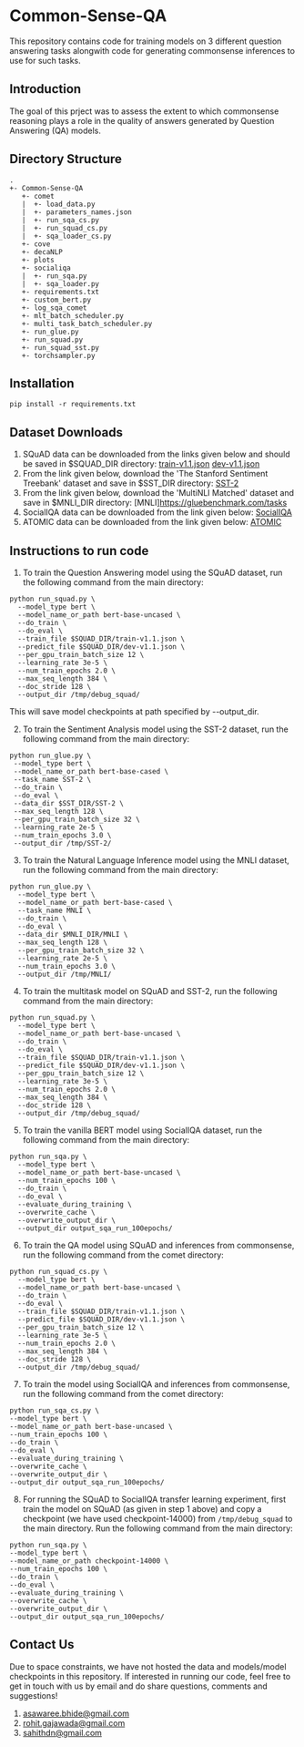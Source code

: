 # Common-Sense-QA
This repository contains code for training models on 3 different question answering tasks alongwith code for generating commonsense inferences to use for such tasks.
## Introduction
The goal of this prject was to assess the extent to which commonsense reasoning plays a role in the quality of answers generated by Question Answering (QA) models.
## Directory Structure
```
.
+- Common-Sense-QA
   +- comet
   |  +- load_data.py
   |  +- parameters_names.json
   |  +- run_sqa_cs.py
   |  +- run_squad_cs.py
   |  +- sqa_loader_cs.py
   +- cove
   +- decaNLP
   +- plots
   +- socialiqa
   |  +- run_sqa.py
   |  +- sqa_loader.py
   +- requirements.txt
   +- custom_bert.py
   +- log_sqa_comet
   +- mlt_batch_scheduler.py
   +- multi_task_batch_scheduler.py
   +- run_glue.py
   +- run_squad.py
   +- run_squad_sst.py
   +- torchsampler.py
```
## Installation
```
pip install -r requirements.txt
```

## Dataset Downloads
1. SQuAD data can be downloaded from the links given below and should be saved in $SQUAD_DIR directory:
[train-v1.1.json](https://rajpurkar.github.io/SQuAD-explorer/dataset/train-v1.1.json)
[dev-v1.1.json](https://rajpurkar.github.io/SQuAD-explorer/dataset/dev-v1.1.json)
2.  From the link given below, download the 'The Stanford Sentiment Treebank' dataset and save in $SST_DIR directory:
[SST-2](https://gluebenchmark.com/tasks)
3.  From the link given below, download the 'MultiNLI Matched' dataset and save in $MNLI_DIR directory:
[MNLI]https://gluebenchmark.com/tasks
4. SocialIQA data can be downloaded from the link given below:
[SocialIQA](https://storage.googleapis.com/ai2-mosaic/public/socialiqa/socialiqa-train-dev.zip)
5. ATOMIC data can be downloaded from the link given below:
[ATOMIC](https://homes.cs.washington.edu/~msap/atomic/data/atomic_data.tgz)
## Instructions to run code
1. To train the Question Answering model using the SQuAD dataset, run the following command from the main directory:
```
python run_squad.py \
  --model_type bert \
  --model_name_or_path bert-base-uncased \
  --do_train \
  --do_eval \
  --train_file $SQUAD_DIR/train-v1.1.json \
  --predict_file $SQUAD_DIR/dev-v1.1.json \
  --per_gpu_train_batch_size 12 \
  --learning_rate 3e-5 \
  --num_train_epochs 2.0 \
  --max_seq_length 384 \
  --doc_stride 128 \
  --output_dir /tmp/debug_squad/
  ```
 This will save model checkpoints at path specified by --output_dir.
 
 2. To train the Sentiment Analysis model using the SST-2 dataset, run the following command from the main directory:
 ```
 python run_glue.py \
  --model_type bert \
  --model_name_or_path bert-base-cased \
  --task_name SST-2 \
  --do_train \
  --do_eval \
  --data_dir $SST_DIR/SST-2 \
  --max_seq_length 128 \
  --per_gpu_train_batch_size 32 \
  --learning_rate 2e-5 \
  --num_train_epochs 3.0 \
  --output_dir /tmp/SST-2/
  ```
  3. To train the Natural Language Inference model using the MNLI dataset, run the following command from the main directory:
```
python run_glue.py \
  --model_type bert \
  --model_name_or_path bert-base-cased \
  --task_name MNLI \
  --do_train \
  --do_eval \
  --data_dir $MNLI_DIR/MNLI \
  --max_seq_length 128 \
  --per_gpu_train_batch_size 32 \
  --learning_rate 2e-5 \
  --num_train_epochs 3.0 \
  --output_dir /tmp/MNLI/
  ```
  4. To train the multitask model on SQuAD and SST-2, run the following command from the main directory:
```
python run_squad.py \
  --model_type bert \
  --model_name_or_path bert-base-uncased \
  --do_train \
  --do_eval \
  --train_file $SQUAD_DIR/train-v1.1.json \
  --predict_file $SQUAD_DIR/dev-v1.1.json \
  --per_gpu_train_batch_size 12 \
  --learning_rate 3e-5 \
  --num_train_epochs 2.0 \
  --max_seq_length 384 \
  --doc_stride 128 \
  --output_dir /tmp/debug_squad/
  ```
  5. To train the vanilla BERT model using SocialIQA dataset, run the following command from the main directory:
```
python run_sqa.py \
  --model_type bert \
  --model_name_or_path bert-base-uncased \
  --num_train_epochs 100 \
  --do_train \
  --do_eval \
  --evaluate_during_training \
  --overwrite_cache \
  --overwrite_output_dir \
  --output_dir output_sqa_run_100epochs/ 
  ```
  6. To train the QA model using SQuAD and inferences from commonsense, run the following command from the comet directory:
```
python run_squad_cs.py \
  --model_type bert \
  --model_name_or_path bert-base-uncased \
  --do_train \
  --do_eval \
  --train_file $SQUAD_DIR/train-v1.1.json \
  --predict_file $SQUAD_DIR/dev-v1.1.json \
  --per_gpu_train_batch_size 12 \
  --learning_rate 3e-5 \
  --num_train_epochs 2.0 \
  --max_seq_length 384 \
  --doc_stride 128 \
  --output_dir /tmp/debug_squad/
  ```
  7. To train the model using SocialIQA and inferences from commonsense, run the following command from the comet directory:
  ```
  python run_sqa_cs.py \
  --model_type bert \
  --model_name_or_path bert-base-uncased \
  --num_train_epochs 100 \
  --do_train \
  --do_eval \
  --evaluate_during_training \
  --overwrite_cache \
  --overwrite_output_dir \
  --output_dir output_sqa_run_100epochs/
  ```
  8. For running the SQuAD to SocialIQA transfer learning experiment, first train the model on SQuAD (as given in step 1 above) and copy a checkpoint (we have used checkpoint-14000) from ```/tmp/debug_squad``` to the main directory.
  Run the following command from the main directory:
  ```
python run_sqa.py \
  --model_type bert \
  --model_name_or_path checkpoint-14000 \
  --num_train_epochs 100 \
  --do_train \
  --do_eval \
  --evaluate_during_training \
  --overwrite_cache \
  --overwrite_output_dir \
  --output_dir output_sqa_run_100epochs/ 
  ```
## Contact Us
Due to space constraints, we have not hosted the data and models/model checkpoints in this repository. If interested in running our code, feel free to get in touch with us by email and do share questions, comments and suggestions!
1. asawaree.bhide@gmail.com 
2. rohit.gajawada@gmail.com
3. sahithdn@gmail.com
